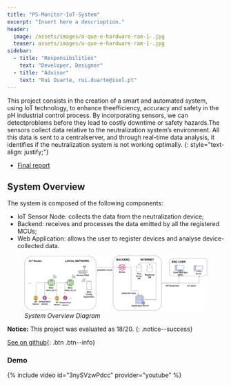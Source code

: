 ```yaml
---
title: "PS-Monitor-IoT-System"
excerpt: "Insert here a descrioption."
header:
  image: /assets/images/o-que-e-hardware-ram-1-.jpg
  teaser: assets/images/o-que-e-hardware-ram-1-.jpg
sidebar:
  - title: "Responsibilities"
    text: "Developer, Designer"
  - title: "Advisor"
    text: "Rui Duarte, rui.duarte@isel.pt"
---
```


This project consists in the creation of a smart and automated system, using IoT technology, to enhance theefficiency, accuracy and safety in the pH industrial control process. By incorporating sensors, we can detectproblems before they lead to costly downtime or safety hazards.The sensors collect data relative to the neutralization system’s environment. All this data is sent to a centralserver, and through real-time data analysis, it identifies if the neutralization system is not working optimally.
{: style="text-align: justify;"}

- [Final report](https://github.com/MiguelRocha2001/PS-Monitor-IoT-System/blob/main/Documentation/Report/IoT_System_for_pH_Monitoring_in_Industrial_Facilities.pdf)

## System Overview

The system is composed of the following components:
  - IoT Sensor Node: collects the data from the neutralization device;
  - Backend: receives and processes the data emitted by all the registered MCUs;
  - Web Application: allows the user to register devices and analyse device-collected data.

<figure>
  <img src="/assets/images/System architecture.png" alt="System Overview">
  <figcaption style="font-style: italic;">System Overview Diagram</figcaption>
</figure>

**Notice:** This project was evaluated as 18/20.
{: .notice--success}

[See on github](https://github.com/MiguelRocha2001/PS-Monitor-IoT-System){: .btn .btn--info}


### Demo
{% include video id="3nySVzwPdcc" provider="youtube" %}